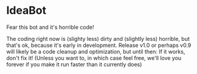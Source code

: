 # IdeaBot
Fear this bot and it's horrible code!

The coding right now is (slighty less) dirty and (slightly less) horrible, but that's ok, because it's early in development.
Release v1.0 or perhaps v0.9 will likely be a code cleanup and optimization, but until then: If it works, don't fix it!
(Unless you want to, in which case feel free, we'll love you forever if you make it run faster than it currently does)

